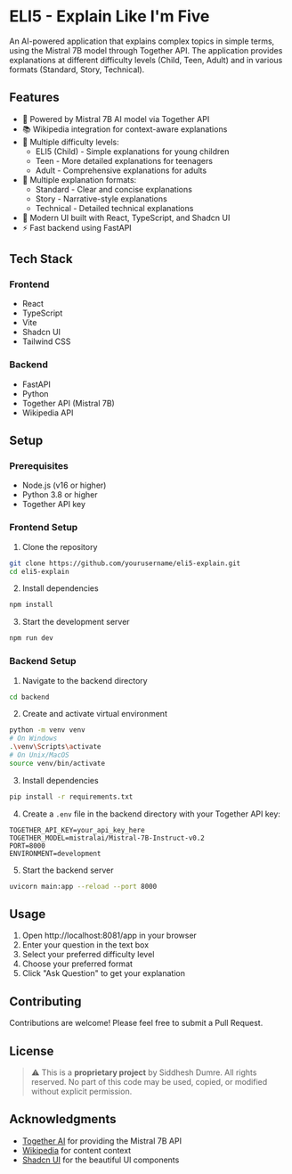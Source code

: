 # ELI5 - Explain Like I'm Five

An AI-powered application that explains complex topics in simple terms, using the Mistral 7B model through Together API. The application provides explanations at different difficulty levels (Child, Teen, Adult) and in various formats (Standard, Story, Technical).

## Features

- 🤖 Powered by Mistral 7B AI model via Together API
- 📚 Wikipedia integration for context-aware explanations
- 🎯 Multiple difficulty levels:
  - ELI5 (Child) - Simple explanations for young children
  - Teen - More detailed explanations for teenagers
  - Adult - Comprehensive explanations for adults
- 📝 Multiple explanation formats:
  - Standard - Clear and concise explanations
  - Story - Narrative-style explanations
  - Technical - Detailed technical explanations
- 🎨 Modern UI built with React, TypeScript, and Shadcn UI
- ⚡ Fast backend using FastAPI

## Tech Stack

### Frontend
- React
- TypeScript
- Vite
- Shadcn UI
- Tailwind CSS

### Backend
- FastAPI
- Python
- Together API (Mistral 7B)
- Wikipedia API

## Setup

### Prerequisites
- Node.js (v16 or higher)
- Python 3.8 or higher
- Together API key

### Frontend Setup
1. Clone the repository
```bash
git clone https://github.com/yourusername/eli5-explain.git
cd eli5-explain
```

2. Install dependencies
```bash
npm install
```

3. Start the development server
```bash
npm run dev
```

### Backend Setup
1. Navigate to the backend directory
```bash
cd backend
```

2. Create and activate virtual environment
```bash
python -m venv venv
# On Windows
.\venv\Scripts\activate
# On Unix/MacOS
source venv/bin/activate
```

3. Install dependencies
```bash
pip install -r requirements.txt
```

4. Create a `.env` file in the backend directory with your Together API key:
```
TOGETHER_API_KEY=your_api_key_here
TOGETHER_MODEL=mistralai/Mistral-7B-Instruct-v0.2
PORT=8000
ENVIRONMENT=development
```

5. Start the backend server
```bash
uvicorn main:app --reload --port 8000
```

## Usage

1. Open http://localhost:8081/app in your browser
2. Enter your question in the text box
3. Select your preferred difficulty level
4. Choose your preferred format
5. Click "Ask Question" to get your explanation

## Contributing

Contributions are welcome! Please feel free to submit a Pull Request.

## License

> ⚠️ This is a **proprietary project** by Siddhesh Dumre.
> All rights reserved. No part of this code may be used, copied, or modified without explicit permission.

## Acknowledgments

- [Together AI](https://www.together.ai/) for providing the Mistral 7B API
- [Wikipedia](https://www.wikipedia.org/) for content context
- [Shadcn UI](https://ui.shadcn.com/) for the beautiful UI components
